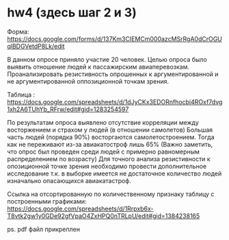 # hw4 (здесь шаг 2 и 3)
Форма: https://docs.google.com/forms/d/137Km3CIEMCm000azcMSrRgA0dCrOGUqlBDGVetdP8Lk/edit

В данном опросе приняло участие 20 человек. 
Целью опроса было выявить отношение людей к пассажирским авиаперевозкам. 
Проанализировать резистивность опрошенных к аргументированной и не аргументированной оппозиционной точкам зрения.

Таблица : https://docs.google.com/spreadsheets/d/1dJyCKx3EDORnfhocbi4ROxf7dvg1xh2A6TUhYb_RFrw/edit#gid=1283254597

По результатам опроса выявлено отсутствие корреляции между восторжением и страхом у людей (в отношении самолетов)
Большая часть людей (порядка 90%) восторгаются самолетостроением. Тогда как не переживают из-за авиакатостроф лишь 65%
(Важно заметить, что опрос был проведен среди людей с примерно равномерным распределением по возрасту)
Для точного анализа резистивности к опозиционной точке зрения необходимо провести дополнительное исследование 
т.к. в выборке имеется не достаточное количество людей изначально опасающихся авиакатастроф.

Ссылка на отсортированную по количественному признаку таблицу с построенными графиками:
https://docs.google.com/spreadsheets/d/1Rrpxb6x-T8vtk2gw1y0GDe92gfVpaO4ZxHPQ0nTRLpU/edit#gid=1384238165

ps.
pdf файл прикреплен
